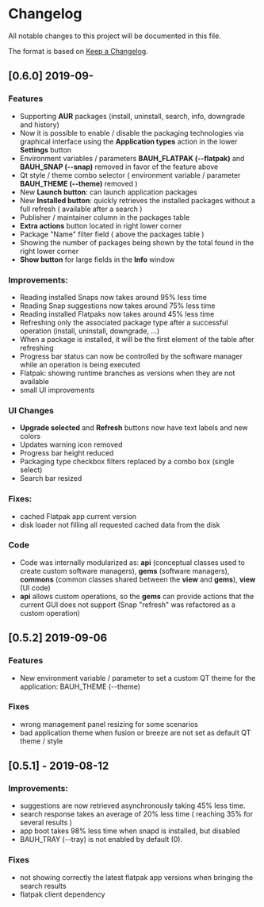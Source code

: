 # Changelog
All notable changes to this project will be documented in this file.


The format is based on [Keep a Changelog](https://keepachangelog.com/en/1.0.0/).

## [0.6.0] 2019-09-
### Features
- Supporting **AUR** packages (install, uninstall, search, info, downgrade and history)
- Now it is possible to enable / disable the packaging technologies via graphical interface using the **Application types** action in the lower **Settings** button
- Environment variables / parameters **BAUH_FLATPAK (--flatpak)** and **BAUH_SNAP (--snap)** removed in favor of the feature above
- Qt style / theme combo selector ( environment variable / parameter **BAUH_THEME (--theme)** removed )
- New **Launch button**: can launch application packages
- New **Installed button**: quickly retrieves the installed packages without a full refresh ( available after a search )
- Publisher / maintainer column in the packages table
- **Extra actions** button located in right lower corner
- Package "Name" filter field ( above the packages table )
- Showing the number of packages being shown by the total found in the right lower corner
- **Show button** for large fields in the **Info** window

### Improvements:
- Reading installed Snaps now takes around 95% less time
- Reading Snap suggestions now takes around 75% less time
- Reading installed Flatpaks now takes around 45% less time
- Refreshing only the associated package type after a successful operation (install, uninstall, downgrade, ...)
- When a package is installed, it will be the first element of the table after refreshing
- Progress bar status can now be controlled by the software manager while an operation is being executed
- Flatpak: showing runtime branches as versions when they are not available
- small UI improvements

### UI Changes
- **Upgrade selected** and **Refresh** buttons now have text labels and new colors
- Updates warning icon removed
- Progress bar height reduced
- Packaging type checkbox filters replaced by a combo box (single select)
- Search bar resized

### Fixes:
- cached Flatpak app current version
- disk loader not filling all requested cached data from the disk

### Code
- Code was internally modularized as: **api** (conceptual classes used to create custom software managers), **gems** (software managers), **commons** (common classes shared between the **view** and **gems**), **view** (UI code)
- **api** allows custom operations, so the **gems** can provide actions that the current GUI does not support (Snap "refresh" was refactored as a custom operation)


## [0.5.2] 2019-09-06
### Features
- New environment variable / parameter to set a custom QT theme for the application: BAUH_THEME (--theme)
### Fixes
- wrong management panel resizing for some scenarios
- bad application theme when fusion or breeze are not set as default QT theme / style

## [0.5.1] - 2019-08-12
### Improvements:
- suggestions are now retrieved asynchronously taking 45% less time.
- search response takes an average of 20% less time ( reaching 35% for several results )
- app boot takes 98% less time when snapd is installed, but disabled
- BAUH_TRAY (--tray) is not enabled by default (0).
### Fixes
- not showing correctly the latest flatpak app versions when bringing the search results
- flatpak client dependency
